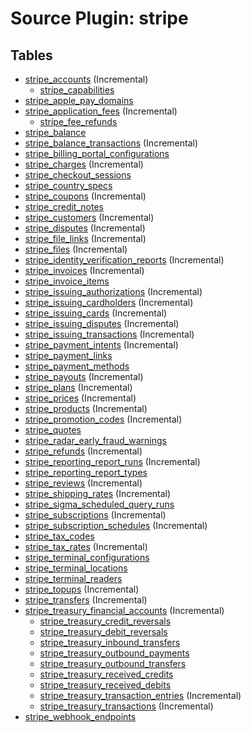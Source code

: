 # Source Plugin: stripe

## Tables

- [stripe_accounts](stripe_accounts.md) (Incremental)
  - [stripe_capabilities](stripe_capabilities.md)
- [stripe_apple_pay_domains](stripe_apple_pay_domains.md)
- [stripe_application_fees](stripe_application_fees.md) (Incremental)
  - [stripe_fee_refunds](stripe_fee_refunds.md)
- [stripe_balance](stripe_balance.md)
- [stripe_balance_transactions](stripe_balance_transactions.md) (Incremental)
- [stripe_billing_portal_configurations](stripe_billing_portal_configurations.md)
- [stripe_charges](stripe_charges.md) (Incremental)
- [stripe_checkout_sessions](stripe_checkout_sessions.md)
- [stripe_country_specs](stripe_country_specs.md)
- [stripe_coupons](stripe_coupons.md) (Incremental)
- [stripe_credit_notes](stripe_credit_notes.md)
- [stripe_customers](stripe_customers.md) (Incremental)
- [stripe_disputes](stripe_disputes.md) (Incremental)
- [stripe_file_links](stripe_file_links.md) (Incremental)
- [stripe_files](stripe_files.md) (Incremental)
- [stripe_identity_verification_reports](stripe_identity_verification_reports.md) (Incremental)
- [stripe_invoices](stripe_invoices.md) (Incremental)
- [stripe_invoice_items](stripe_invoice_items.md)
- [stripe_issuing_authorizations](stripe_issuing_authorizations.md) (Incremental)
- [stripe_issuing_cardholders](stripe_issuing_cardholders.md) (Incremental)
- [stripe_issuing_cards](stripe_issuing_cards.md) (Incremental)
- [stripe_issuing_disputes](stripe_issuing_disputes.md) (Incremental)
- [stripe_issuing_transactions](stripe_issuing_transactions.md) (Incremental)
- [stripe_payment_intents](stripe_payment_intents.md) (Incremental)
- [stripe_payment_links](stripe_payment_links.md)
- [stripe_payment_methods](stripe_payment_methods.md)
- [stripe_payouts](stripe_payouts.md) (Incremental)
- [stripe_plans](stripe_plans.md) (Incremental)
- [stripe_prices](stripe_prices.md) (Incremental)
- [stripe_products](stripe_products.md) (Incremental)
- [stripe_promotion_codes](stripe_promotion_codes.md) (Incremental)
- [stripe_quotes](stripe_quotes.md)
- [stripe_radar_early_fraud_warnings](stripe_radar_early_fraud_warnings.md)
- [stripe_refunds](stripe_refunds.md) (Incremental)
- [stripe_reporting_report_runs](stripe_reporting_report_runs.md) (Incremental)
- [stripe_reporting_report_types](stripe_reporting_report_types.md)
- [stripe_reviews](stripe_reviews.md) (Incremental)
- [stripe_shipping_rates](stripe_shipping_rates.md) (Incremental)
- [stripe_sigma_scheduled_query_runs](stripe_sigma_scheduled_query_runs.md)
- [stripe_subscriptions](stripe_subscriptions.md) (Incremental)
- [stripe_subscription_schedules](stripe_subscription_schedules.md) (Incremental)
- [stripe_tax_codes](stripe_tax_codes.md)
- [stripe_tax_rates](stripe_tax_rates.md) (Incremental)
- [stripe_terminal_configurations](stripe_terminal_configurations.md)
- [stripe_terminal_locations](stripe_terminal_locations.md)
- [stripe_terminal_readers](stripe_terminal_readers.md)
- [stripe_topups](stripe_topups.md) (Incremental)
- [stripe_transfers](stripe_transfers.md) (Incremental)
- [stripe_treasury_financial_accounts](stripe_treasury_financial_accounts.md) (Incremental)
  - [stripe_treasury_credit_reversals](stripe_treasury_credit_reversals.md)
  - [stripe_treasury_debit_reversals](stripe_treasury_debit_reversals.md)
  - [stripe_treasury_inbound_transfers](stripe_treasury_inbound_transfers.md)
  - [stripe_treasury_outbound_payments](stripe_treasury_outbound_payments.md)
  - [stripe_treasury_outbound_transfers](stripe_treasury_outbound_transfers.md)
  - [stripe_treasury_received_credits](stripe_treasury_received_credits.md)
  - [stripe_treasury_received_debits](stripe_treasury_received_debits.md)
  - [stripe_treasury_transaction_entries](stripe_treasury_transaction_entries.md) (Incremental)
  - [stripe_treasury_transactions](stripe_treasury_transactions.md) (Incremental)
- [stripe_webhook_endpoints](stripe_webhook_endpoints.md)